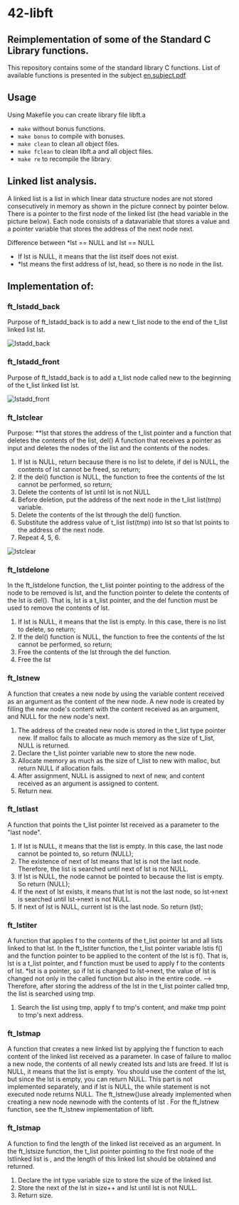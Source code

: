 # 42-libft
## Reimplementation of some of the Standard C Library functions.

This repository contains some of the standard library C functions.
List of available functions is presented in the subject [en.subject.pdf](https://github.com/lavrenovamaria/42-libft/files/7067065/en.subject.pdf)


## Usage
Using Makefile you can create library file libft.a
* `make` without bonus functions.
* `make bonus` to compile with bonuses.
* `make clean` to clean all object files.
* `make fclean` to clean libft.a and all object files.
* `make re` to recompile the library.

## Linked list analysis.
A linked list is a list in which linear data structure nodes are not stored consecutively in memory as shown in the picture connect by pointer below. There is a pointer to the first node of the linked list (the head variable in the picture below). Each node consists of a datavariable that stores a value and a pointer variable that stores the address of the next node next.

Difference between *lst == NULL and lst == NULL
* If lst is NULL, it means that the list itself does not exist.
* *lst means the first address of lst, head, so there is no node in the list.

## Implementation of: 
###  ft_lstadd_back
Purpose of ft_lstadd_back is to add a new t_list node to the end of the t_list linked list lst.

![lstadd_back](https://user-images.githubusercontent.com/84707645/133746743-470f1b56-5242-4cf8-b312-99d8d5ffea8c.jpg)


###  ft_lstadd_front
Purpose of ft_lstadd_back is to add a t_list node called new to the beginning of the t_list linked list lst.

![lstadd_front](https://user-images.githubusercontent.com/84707645/133750541-47e69ea3-743c-44f8-a7f3-64b679649149.jpg)

###  ft_lstclear
Purpose: **lst that stores the address of the t_list pointer and a function that deletes the contents of the list, del() A function that receives a pointer as input and deletes the nodes of the list and the contents of the nodes.
1. If lst is NULL, return because there is no list to delete, if del is NULL, the contents of lst cannot be freed, so return;
2. If the del() function is NULL, the function to free the contents of the lst cannot be performed, so return;
3. Delete the contents of lst until lst is not NULL
4. Before deletion, put the address of the next node in the t_list list(tmp) variable.
5. Delete the contents of the lst through the del() function.
6. Substitute the address value of t_list list(tmp) into lst so that lst points to the address of the next node.
7. Repeat 4, 5, 6.

![lstclear](https://user-images.githubusercontent.com/84707645/133753403-aec715f1-9b67-40ca-b278-ddcb48df9ada.jpg)

###  ft_lstdelone
In the ft_lstdelone function, the t_list pointer pointing to the address of the node to be removed is lst, and the function pointer to delete the contents of the lst is del(). That is, lst is a t_list pointer, and the del function must be used to remove the contents of lst.
1. If lst is NULL, it means that the list is empty. In this case, there is no list to delete, so return;
2. If the del() function is NULL, the function to free the contents of the lst cannot be performed, so return;
3. Free the contents of the lst through the del function.
4. Free the lst

###  ft_lstnew
A function that creates a new node by using the variable content received as an argument as the content of the new node. A new node is created by filling the new node's content with the content received as an argument, and NULL for the new node's next.
1. The address of the created new node is stored in the t_list type pointer new. If malloc fails to allocate as much memory as the size of t_list, NULL is returned.
2. Declare the t_list pointer variable new to store the new node.
3. Allocate memory as much as the size of t_list to new with malloc, but return NULL if allocation fails.
4. After assignment, NULL is assigned to next of new, and content received as an argument is assigned to content.
5. Return new.

###  ft_lstlast
A function that points the t_list pointer lst received as a parameter to the "last node".
1. If lst is NULL, it means that the list is empty. In this case, the last node cannot be pointed to, so return (NULL);
2. The existence of next of lst means that lst is not the last node. Therefore, the list is searched until next of lst is not NULL.
3. If lst is NULL, the node cannot be pointed to because the list is empty. So return (NULL);
4. If the next of lst exists, it means that lst is not the last node, so lst->next is searched until lst->next is not NULL.
5. If next of lst is NULL, current lst is the last node. So return (lst);

###  ft_lstiter
A function that applies f to the contents of the t_list pointer lst and all lists linked to that lst. In the ft_lstiter function, the t_list pointer variable lstis f() and the function pointer to be applied to the content of the lst is f(). That is, lst is a t_list pointer, and f function must be used to apply f to the contents of lst.
*lst is a pointer, so if lst is changed to lst->next, the value of lst is changed not only in the called function but also in the entire code.
--> Therefore, after storing the address of the lst in the t_list pointer called tmp, the list is searched using tmp.
1. Search the list using tmp, apply f to tmp's content, and make tmp point to tmp's next address.

###  ft_lstmap
A function that creates a new linked list by applying the f function to each content of the linked list received as a parameter. In case of failure to malloc a new node, the contents of all newly created lsts and lsts are freed.
If lst is NULL, it means that the list is empty. You should use the content of the lst, but since the lst is empty, you can return NULL. This part is not implemented separately, and if lst is NULL, the while statement is not executed node returns NULL.
The ft_lstnew()use already implemented when creating a new node newnode with the contents of lst . For the ft_lstnew function, see the ft_lstnew implementation of libft.

###  ft_lstmap
A function to find the length of the linked list received as an argument.
In the ft_lstsize function, the t_list pointer pointing to the first node of the lstlinked list is , and the length of this linked list should be obtained and returned.
1. Declare the int type variable size to store the size of the linked list.
2. Store the next of the lst in size++ and lst until lst is not NULL.
3. Return size.
